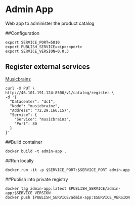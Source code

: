 # Admin App

Web app to administer the product catalog

##Configuration

```
export SERVICE_PORT=5010
export PUBLISH_SERVICE=<ip>:<port>
export SERVICE_VERSION=0.0.3
```

## Register external services
[Musicbrainz](http://musicbrainz.org)

```
curl -X PUT \
http://46.101.191.124:8500/v1/catalog/register \
-d '{
  "Datacenter": "dc1",
  "Node": "musicbrainz",
  "Address": "72.29.166.157",
  "Service": {
    "Service": "musicbrainz",
    "Port": 80
  }
}'
```

##Build container

```
docker build -t admin-app .
```

##Run locally

```
docker run -it -p $SERVICE_PORT:$SERVICE_PORT admin-app
```

##Publish into private registry

```
docker tag admin-app:latest $PUBLISH_SERVICE/admin-app:$SERVICE_VERSION
docker push $PUBLISH_SERVICE/admin-app:$SERVICE_VERSION
```

